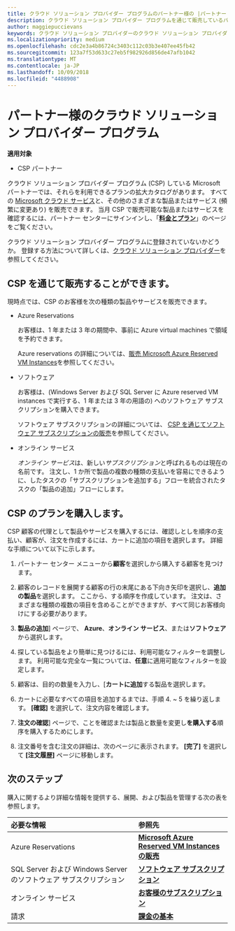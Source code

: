 ```yaml
---
title: クラウド ソリューション プロバイダー プログラムのパートナー様の |パートナー センター
description: クラウド ソリューション プロバイダー プログラムを通じて販売しているパートナー様を利用できるプランについて説明します。
author: maggiepuccievans
keywords: クラウド ソリューション プロバイダーのクラウド ソリューション プロバイダー プログラムでは、CSP、製品の追加, 顧客、パートナーは、CSP のプラン、クラウド ベースのサービスへの販売 CSP, Azure RI での Azure、Office 365、Dynamics、CSP パートナーは、販売、Azure 仮想マシンの場合、Azure の予約予約、オンライン サービス、サブスクリプションのソフトウェア AHUB, Azure 上の SQL Server, Azure, 顧客のサブスクリプションで Windows Server
ms.localizationpriority: medium
ms.openlocfilehash: cdc2e3a4b86724c3403c112c03b3e407ee45fb42
ms.sourcegitcommit: 123a7f53d633c27eb5f982926d856de47afb1042
ms.translationtype: MT
ms.contentlocale: ja-JP
ms.lasthandoff: 10/09/2018
ms.locfileid: "4488908"
---
```

# <a name="partner-offers-in-the-cloud-solution-provider-program"></a>パートナー様のクラウド ソリューション プロバイダー プログラム 

**適用対象**

-  CSP パートナー

クラウド ソリューション プロバイダー プログラム (CSP) している Microsoft パートナーでは、それらを利用できるプランの拡大カタログがあります。 すべての [Microsoft クラウド サービス](https://partner.microsoft.com/cloud-solution-provider/products-and-services)と、その他のさまざまな製品またはサービス (頻繁に変更あり) を販売できます。 当月 CSP で販売可能な製品またはサービスを確認するには、パートナー センターにサインインし、「[**料金とプラン**](https://partnercenter.microsoft.com/pcv/sales)」のページをご覧ください。  

クラウド ソリューション プロバイダー プログラムに登録されていないかどうか。 登録する方法について詳しくは、[クラウド ソリューション プロバイダー](https://partner.microsoft.com/cloud-solution-provider)を参照してください。 

## <a name="what-you-can-sell-through-csp"></a>CSP を通じて販売することができます。

現時点では、CSP のお客様を次の種類の製品やサービスを販売できます。

- Azure Reservations<br> 

    お客様は、1 年または 3 年の期間中、事前に Azure virtual machines で領域を予約できます。<br>
    
    Azure reservations の詳細については、[販売 Microsoft Azure Reserved VM Instances](azure-reservations.md)を参照してください。

- ソフトウェア<br>

    お客様は、(Windows Server および SQL Server に Azure reserved VM instances で実行する、1 年または 3 年の用語の) へのソフトウェア サブスクリプションを購入できます。<br>
 
  ソフトウェア サブスクリプションの詳細については、 [CSP を通じてソフトウェア サブスクリプションの販売](csp-software-subscriptions.md)を参照してください。  

- オンライン サービス<br>

     *オンライン サービス*は、新しい*サブスクリプション*と呼ばれるものは現在の名前です。 注文し、1 か所で製品の複数の種類の支払いを容易にできるように、したタスクの「サブスクリプションを追加する」フローを統合されたタスクの「製品の追加」フローにします。 

## <a name="buy-csp-offers"></a>CSP のプランを購入します。

CSP 顧客の代理として製品やサービスを購入するには、確認しとしを順序の支払い、顧客が、注文を作成するには、カートに追加の項目を選択します。 詳細な手順について以下に示します。

1. パートナー センター メニューから**顧客**を選択しから購入する顧客を見つけます。 

2. 顧客のレコードを展開する顧客の行の末尾にある下向き矢印を選択し、**追加の製品**を選択します。 ここから、する順序を作成しています。 注文は、さまざまな種類の複数の項目を含めることができますが、すべて同じお客様向けにする必要があります。

3. **製品の追加**] ページで、 **Azure**、**オンライン サービス**、または**ソフトウェア**から選択します。

4. 探している製品をより簡単に見つけるには、利用可能なフィルターを調整します。 利用可能な完全な一覧については、**任意**に適用可能なフィルターを設定します。 

5. 顧客は、目的の数量を入力し、[**カートに追加**する製品を選択します。

6. カートに必要なすべての項目を追加するまでは、手順 4. ~ 5 を繰り返します。 **[確認]** を選択して、注文内容を確認します。  

7. **注文の確認**] ページで、ことを確認または製品と数量を変更し**を購入する**順序を購入するためにします。 

8. 注文番号を含む注文の詳細は、次のページに表示されます。 **[完了]** を選択して **[注文履歴]** ページに移動します。 


## <a name="next-steps"></a>次のステップ

購入に関するより詳細な情報を提供する、展開、および製品を管理する次の表を参照します。

|**必要な情報**   |**参照先**   |
|:---------------------------|:--------------------|
|Azure Reservations |[**Microsoft Azure Reserved VM Instances の販売**]( https://docs.microsoft.com/en-us/partner-center/azure-reservations) |
|SQL Server および Windows Server のソフトウェア サブスクリプション |[**ソフトウェア サブスクリプション**]( https://docs.microsoft.com/en-us/partner-center/csp-software-subscriptions) |
|オンライン サービス |[**お客様のサブスクリプション**](https://docs.microsoft.com/en-us/partner-center/customer-subscriptions) |
|請求 |[**課金の基本**]( https://docs.microsoft.com/en-us/partner-center/billing-basics) |

